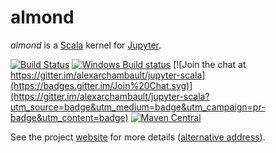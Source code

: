# almond

*almond* is a [Scala](https://scala-lang.org) kernel for [Jupyter](https://jupyter.org).

[![Build Status](https://travis-ci.org/almond-sh/almond.svg?branch=master)](https://travis-ci.org/almond-sh/almond)
[![Windows Build status](https://ci.appveyor.com/api/projects/status/4xg2mrvnttcxr4e8/branch/master?svg=true)](https://ci.appveyor.com/project/alexarchambault/almond/branch/master)
[![Join the chat at https://gitter.im/alexarchambault/jupyter-scala](https://badges.gitter.im/Join%20Chat.svg)](https://gitter.im/alexarchambault/jupyter-scala?utm_source=badge&utm_medium=badge&utm_campaign=pr-badge&utm_content=badge)
[![Maven Central](https://img.shields.io/maven-central/v/sh.almond/kernel_2.12.svg)](https://maven-badges.herokuapp.com/maven-central/sh.almond/kernel_2.12)

See the project [website](https://almond.sh/) for more details ([alternative address](https://almond-sh.github.io/almond)).
